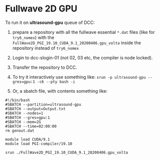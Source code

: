 # Fullwave 2D GPU 
  
To run it on **ultrasound-gpu** queue of DCC:

1. prepare a repository with all the fullwave essential `*.dat` files (like for `try6_nomex`) with the `FullWave2D_PGI_19.10_CUDA_9.1_20200406.gpu_volta` inside the repository instead of `try6_nomex`

1. Login to dcc-slogin-01 (not 02, 03 etc, the compiler is node locked).

1. Transfer the repository to DCC.

1. To try it interactively use something like: `srun -p ultrasound-gpu --gres=gpu:1 -c6 --pty bash -i `

1. Or, a sbatch file, with contents something like:


```
#!/bin/bash
#SBATCH --partition=ultrasound-gpu
#SBATCH --output=Output.txt
#SBATCH --nodes=1
#SBATCH --gres=gpu:1
#SBATCH --mem=2G
#SBATCH --time=02:00:00
rm genout.dat

module load CUDA/9.1
module load PGI-compiler/19.10

srun ./FullWave2D_PGI_19.10_CUDA_9.1_20200406.gpu_volta
```

